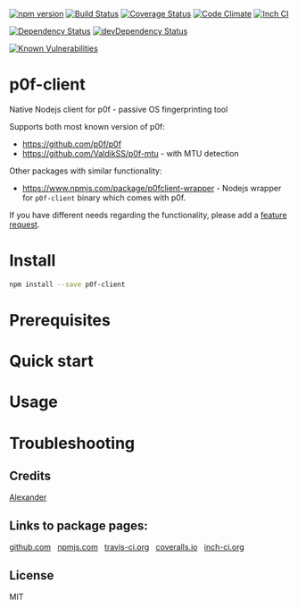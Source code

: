 [![npm version](https://badge.fury.io/js/node-p0f-client.svg)](http://badge.fury.io/js/node-p0f-client)
[![Build Status](https://travis-ci.org/alykoshin/node-p0f-client.svg)](https://travis-ci.org/alykoshin/node-p0f-client)
[![Coverage Status](https://coveralls.io/repos/alykoshin/node-p0f-client/badge.svg?branch=master&service=github)](https://coveralls.io/github/alykoshin/node-p0f-client?branch=master)
[![Code Climate](https://codeclimate.com/github/alykoshin/node-p0f-client/badges/gpa.svg)](https://codeclimate.com/github/alykoshin/node-p0f-client)
[![Inch CI](https://inch-ci.org/github/alykoshin/node-p0f-client.svg?branch=master)](https://inch-ci.org/github/alykoshin/node-p0f-client)

[![Dependency Status](https://david-dm.org/alykoshin/node-p0f-client/status.svg)](https://david-dm.org/alykoshin/node-p0f-client#info=dependencies)
[![devDependency Status](https://david-dm.org/alykoshin/node-p0f-client/dev-status.svg)](https://david-dm.org/alykoshin/node-p0f-client#info=devDependencies)

[![Known Vulnerabilities](https://snyk.io/test/github/alykoshin/node-p0f-client/badge.svg)](https://snyk.io/test/github/alykoshin/node-p0f-client)


# p0f-client


Native Nodejs client for p0f - passive OS fingerprinting tool

Supports both most known version of p0f:

- https://github.com/p0f/p0f
- https://github.com/ValdikSS/p0f-mtu - with MTU detection
                                                     

Other packages with similar functionality:

- https://www.npmjs.com/package/p0fclient-wrapper - Nodejs wrapper for `p0f-client` binary which comes with p0f.


If you have different needs regarding the functionality, please add a [feature request](https://github.com/alykoshin/gmail-send/issues).



# Install

```bash
npm install --save p0f-client
```


# Prerequisites


# Quick start



# Usage


# Troubleshooting


## Credits
[Alexander](https://github.com/alykoshin/)


## Links to package pages:

[github.com](https://github.com/alykoshin/node-p0f-client) &nbsp; [npmjs.com](https://www.npmjs.com/package/p0f-client) &nbsp; [travis-ci.org](https://travis-ci.org/alykoshin/node-p0f-client) &nbsp; [coveralls.io](https://coveralls.io/github/alykoshin/node-p0f-clientd) &nbsp; [inch-ci.org](https://inch-ci.org/github/alykoshinnode-p0f-client)


## License

MIT
